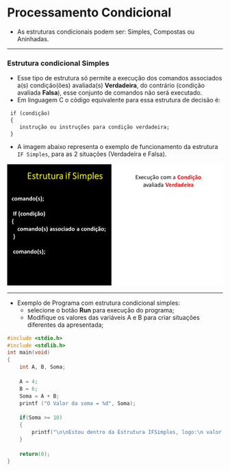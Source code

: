 # Processamento Condicional

* As estruturas condicionais podem ser: Simples, Compostas ou Aninhadas.
---

### Estrutura condicional Simples
+ Esse tipo de estrutura só permite a execução dos comandos associados a(s) condição(ões) avaliada(s) **Verdadeira**, do contrário (condição avaliada **Falsa**), esse conjunto de comandos não será executado.
+ Em linguagem C o código equivalente para essa estrutura de decisão é:
```
 if (condição)
 {
    instrução ou instruções para condição verdadeira;
 }
```
+ A imagem abaixo representa o exemplo de funcionamento da estrutura ```IF Simples```, para as 2 situações (Verdadeira e Falsa).

![programa](/markdowns/gif_IF_Simples.gif)

---
+ Exemplo de Programa com estrutura condicional simples: 
    + selecione o botão **Run** para execução do programa;
    + Modifique os valores das variáveis A e B para criar situações diferentes da apresentada;

``` C runnable
#include <stdio.h>
#include <stdlib.h>
int main(void)
{
    int A, B, Soma;
 
    A = 4;
    B = 6;
    Soma = A + B;
    printf ("O Valor da soma = %d", Soma);
 
    if(Soma >= 10)
    {
        printf("\n\nEstou dentro da Estrutura IFSimples, logo:\n valor da soma é maior ou igual a 10\n");
    }
 
    return(0);
}
```

